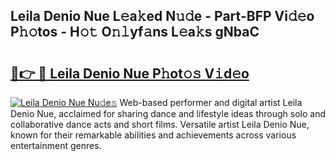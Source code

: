 ## Leila Denio Nue L𝚎a𝚔ed N𝚞𝚍e - Part-BFP Vi𝚍𝚎o P𝚑𝚘tos - H𝚘𝚝 O𝚗𝚕yf𝚊ns L𝚎a𝚔s gNbaC

# <h2><a href="http://kfa9nm.oniu.top/?m=Leila+Denio+Nue">🔗👉 🔴 Leila Denio Nue P𝚑ot𝚘𝚜 V𝚒d𝚎o</a></h2>

[![Leila Denio Nue Nu𝚍e𝚜](https://i.imgur.com/0qMVB7G.gif)](http://kfa9nm.oniu.top/?m=Leila+Denio+Nue)
Web-based performer and digital artist Leila Denio Nue, acclaimed for sharing dance and lifestyle ideas through solo and collaborative dance acts and short films. Versatile artist Leila Denio Nue, known for their remarkable abilities and achievements across various entertainment genres.  
